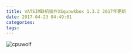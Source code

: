 ```yaml
---
title: VATSIM联机插件XSquawkbox 1.3.2 2017年更新
date: 2017-04-23 04:49:01
categories:
tags:
---
```



![cpuwolf](/images/data/attachment/201704/23/124747cy21g17e2a1r2zva.attach)

